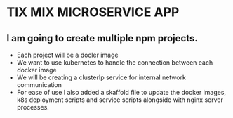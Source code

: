 # TIX MIX MICROSERVICE APP

## I am going to create multiple npm projects.
- Each project will be a docler image
- We want to use kubernetes to handle the connection between each docker image
- We will be creating a clusterIp service for internal network communication
- For ease of use I also added a skaffold file to update the docker images,
  k8s deployment scripts and service scripts alongside with nginx server processes.